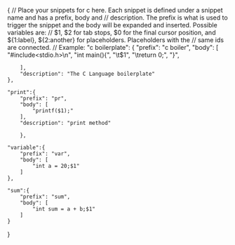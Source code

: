 {
	// Place your snippets for c here. Each snippet is defined under a snippet name and has a prefix, body and 
	// description. The prefix is what is used to trigger the snippet and the body will be expanded and inserted. Possible variables are:
	// $1, $2 for tab stops, $0 for the final cursor position, and ${1:label}, ${2:another} for placeholders. Placeholders with the 
	// same ids are connected.
	// Example:
	"c boilerplate": {
		"prefix": "c boiler",
		"body": [
			"#include<stdio.h>\n",
			"int main(){",
			"\t$1",
			"\treturn 0;",
			"}",
			
			
		],
		"description": "The C Language boilerplate"
	},

	"print":{
		"prefix": "pr",
		"body": [
			"printf($1);"
		],
		"description": "print method"

		},

	"variable":{
		"prefix": "var",
		"body": [
			"int a = 20;$1"
		]
	},

	"sum":{
		"prefix": "sum",
		"body": [
			"int sum = a + b;$1"
		]
	}
}